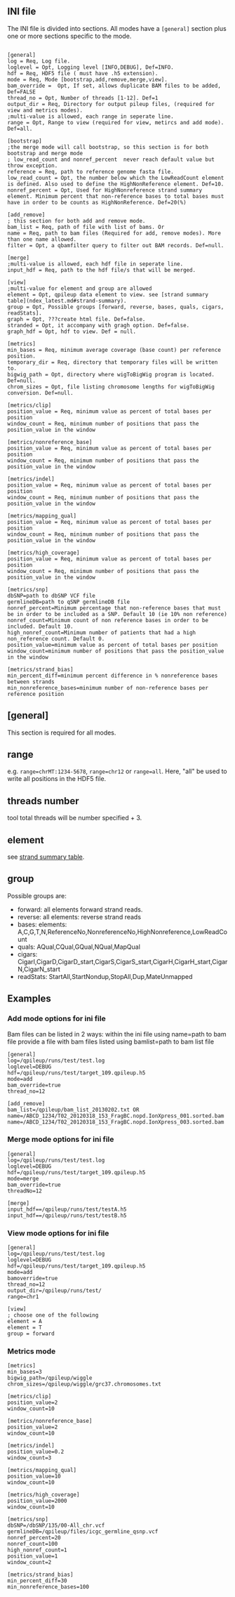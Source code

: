 
## INI file

The INI file is divided into sections. All modes have a `[general]`
section plus one or more sections specific to the mode.

~~~~{.text}

[general]
log = Req, Log file.
loglevel = Opt, Logging level [INFO,DEBUG], Def=INFO.
hdf = Req, HDF5 file ( must have .h5 extension). 
mode = Req, Mode [bootstrap,add,remove,merge,view].
bam_override =  Opt, If set, allows duplicate BAM files to be added, Def=FALSE
thread_no = Opt, Number of threads [1-12]. Def=1
output_dir = Req, Directory for output pileup files, (required for view and metrics modes).
;multi-value is allowed, each range in seperate line. 
range = Opt, Range to view (required for view, metircs and add mode). Def=all. 

[bootstrap] 
;the merge mode will call bootstrap, so this section is for both bootstrap and merge mode
; low_read_count and nonref_percent  never reach default value but throw exception. 
reference = Req, path to reference genome fasta file.
low_read_count = Opt, the number below which the LowReadCount element is defined. Also used to define the HighNonReference element. Def=10.
nonref_percent = Opt, Used for HighNonreference strand summary element. Minimum percent that non-reference bases to total bases must have in order to be counts as HighNonReference. Def=20(%)

[add_remove]
; this section for both add and remove mode.
bam_list = Req, path of file with list of bams. Or
name = Req, path to bam files (Required for add, remove modes). More than one name allowed.
filter = Opt, a qbamfilter query to filter out BAM records. Def=null.

[merge]
;multi-value is allowed, each hdf file in seperate line. 
input_hdf = Req, path to the hdf file/s that will be merged.

[view]
;multi-value for element and group are allowed
element = Opt, qpileup data element to view. see [strand summary table](ndex_latest.md#strand-summary).
group = Opt, Possible groups [forward, reverse, bases, quals, cigars, readStats]. 
graph = Opt, ???create html file. Def=false.
stranded = Opt, it accompany with gragh option. Def=false. 
graph_hdf = Opt, hdf to view. Def = null. 

[metrics]
min_bases = Req, minimum average coverage (base count) per reference position.
temporary_dir = Req, directory that temporary files will be written to.
bigwig_path = Opt, directory where wigToBigWig program is located. Def=null.
chrom_sizes = Opt, file listing chromosome lengths for wigToBigWig conversion. Def=null.

[metrics/clip]
position_value = Req, minimum value as percent of total bases per position
window_count = Req, minimum number of positions that pass the position_value in the window

[metrics/nonreference_base]
position_value = Req, minimum value as percent of total bases per position
window_count = Req, minimum number of positions that pass the position_value in the window

[metrics/indel]
position_value = Req, minimum value as percent of total bases per position
window_count = Req, minimum number of positions that pass the position_value in the window

[metrics/mapping_qual]
position_value = Req, minimum value as percent of total bases per position
window_count = Req, minimum number of positions that pass the position_value in the window

[metrics/high_coverage]
position_value = Req, minimum value as percent of total bases per position
window_count = Req, minimum number of positions that pass the position_value in the window

[metrics/snp]
dbSNP=path to dbSNP VCF file
germlineDB=path to qSNP germlineDB file
nonref_percent=Minimum percentage that non-reference bases that must be in order to be included as a SNP. Default 10 (ie 10% non reference)
nonref_count=Minimum count of non reference bases in order to be included. Default 10. 
high_nonref_count=Minimum number of patients that had a high non_reference count. Default 0.
position_value=minimum value as percent of total bases per position
window_count=minimum number of positions that pass the position_value in the window

[metrics/strand_bias]
min_percent_diff=minimum percent difference in % nonreference bases between strands
min_nonreference_bases=minimum number of non-reference bases per reference position
~~~~

## [general]
This section is required for all modes.

## range
e.g. `range=chrMT:1234-5678`, `range=chr12` or `range=all`. Here, "all" be used to write all positions in the HDF5 file.

## threads number
tool total threads will be number specified + 3.

## element
see [strand summary table](ndex_latest.md#strand-summary).

## group
Possible groups are:
* forward: all elements forward strand reads. 
* reverse: all elements: reverse strand reads
* bases: elements: A,C,G,T,N,ReferenceNo,NonreferenceNo,HighNonreference,LowReadCount
* quals: AQual,CQual,GQual,NQual,MapQual
* cigars: CigarI,CigarD,CigarD_start,CigarS,CigarS_start,CigarH,CigarH_start,CigarN,CigarN_start
* readStats: StartAll,StartNondup,StopAll,Dup,MateUnmapped

## Examples
### Add mode options for ini file

Bam files can be listed in 2 ways:
within the ini file using name=path to bam file
provide a file with bam files listed using bamlist=path to bam list file

~~~~
[general]
log=/qpileup/runs/test/test.log
loglevel=DEBUG
hdf=/qpileup/runs/test/target_109.qpileup.h5
mode=add
bam_override=true
thread_no=12

[add_remove]
bam_list=/qpileup/bam_list_20130202.txt OR
name=/ABCD_1234/T02_20120318_153_FragBC.nopd.IonXpress_001.sorted.bam
name=/ABCD_1234/T02_20120318_153_FragBC.nopd.IonXpress_003.sorted.bam
~~~~

### Merge mode options for ini file

~~~~
[general]
log=/qpileup/runs/test/test.log
loglevel=DEBUG
hdf=/qpileup/runs/test/target_109.qpileup.h5
mode=merge
bam_override=true
threadNo=12

[merge]
input_hdf==/qpileup/runs/test/testA.h5
input_hdf==/qpileup/runs/test/testB.h5
~~~~

### View mode options for ini file

~~~~
[general]
log=/qpileup/runs/test/test.log
loglevel=DEBUG
hdf=/qpileup/runs/test/target_109.qpileup.h5
mode=add
bamoverride=true
thread_no=12
output_dir=/qpileup/runs/test/
range=chr1

[view]
; choose one of the following
element = A 
element = T  
group = forward  
~~~~


### Metrics mode

~~~~
[metrics]
min_bases=3
bigwig_path=/qpileup/wiggle
chrom_sizes=/qpileup/wiggle/grc37.chromosomes.txt

[metrics/clip]
position_value=2
window_count=10

[metrics/nonreference_base]
position_value=2
window_count=10

[metrics/indel]
position_value=0.2
window_count=3

[metrics/mapping_qual]
position_value=10
window_count=10

[metrics/high_coverage]
position_value=2000
window_count=10

[metrics/snp]
dbSNP=/dbSNP/135/00-All_chr.vcf
germlineDB=/qpileup/files/icgc_germline_qsnp.vcf
nonref_percent=20
nonref_count=100
high_nonref_count=1
position_value=1
window_count=2

[metrics/strand_bias]
min_percent_diff=30
min_nonreference_bases=100
~~~~

